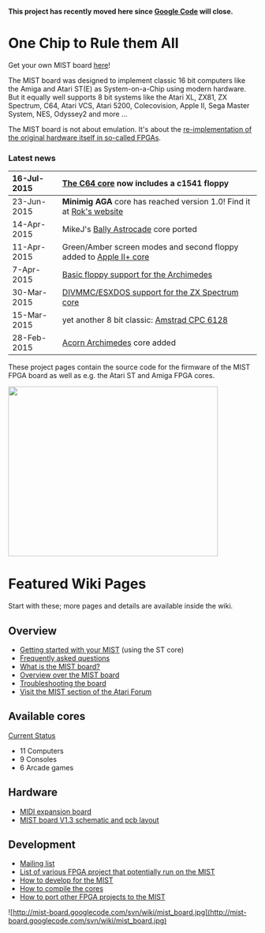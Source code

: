**This project has recently moved here since [Google Code](http://code.google.com/p/mist-board/) will close.**

# One Chip to Rule them All #

Get your own MIST board [here](http://lotharek.pl/product.php?pid=96)!

The MIST board was designed to implement classic 16 bit computers like the Amiga and Atari ST(E) as System-on-a-Chip using modern hardware. But it equally well supports 8 bit systems like the Atari XL, ZX81, ZX Spectrum, C64, Atari VCS, Atari 5200, Colecovision, Apple II, Sega Master System, NES, Odyssey2 and more ...

The MIST board is not about emulation. It's about the [re-implementation of the original hardware itself in so-called FPGAs](https://github.com/mist-devel/mist-board/wiki/WhatIsThis).


### Latest news ###
| 16-Jul-2015 | [The C64 core](http://code.google.com/p/mist-board/source/browse/trunk/bin/cores/fpga64/) now includes a c1541 floppy |
|:------------|:----------------------------------------------------------------------------------------------------------------------|
| 23-Jun-2015 | **Minimig AGA** core has reached version 1.0! Find it at [Rok's website](http://somuch.guru/minimig/minimig-mist/)    |
| 14-Apr-2015 | MikeJ's [Bally Astrocade](https://github.com/mist-devel/mist-binaries/tree/master/cores/astrocade) core ported   |
| 11-Apr-2015 | Green/Amber screen modes and second floppy added to [Apple II+ core](https://github.com/mist-devel/mist-board/wiki/CoreDocApple2)                                |
| 7-Apr-2015  | [Basic floppy support for the Archimedes](CoreDocArchimedes)                                                       |
| 30-Mar-2015 |[DIVMMC/ESXDOS support for the ZX Spectrum core](https://github.com/mist-devel/mist-board/wiki/CoreDocSpectrum)                                                   |
| 15-Mar-2015 | yet another 8 bit classic: [Amstrad CPC 6128](https://github.com/mist-devel/mist-board/wiki/CoreDocAmstrad)                                                      |
| 28-Feb-2015 | [Acorn Archimedes](CoreDocArchimedes) core added                                                                   |

These project pages contain the source code for the firmware of the MIST FPGA board as well as e.g. the Atari ST and Amiga FPGA cores.

<a href='http://www.youtube.com/watch?feature=player_embedded&v=RmK2udIhhS4' target='_blank'><img src='http://img.youtube.com/vi/RmK2udIhhS4/0.jpg' width='425' height=344 /></a>

# Featured Wiki Pages #

Start with these; more pages and details are available inside the wiki.

## Overview ##

  * [Getting started with your MIST](https://github.com/mist-devel/mist-board/wiki/GettingStarted) (using the ST core)
  * [Frequently asked questions](https://github.com/mist-devel/mist-board/wiki/FaQ)
  * [What is the MIST board?](https://github.com/mist-devel/mist-board/wiki/WhatIsThis)
  * [Overview over the MIST board](https://github.com/mist-devel/mist-board/wiki/TheBoard)
  * [Troubleshooting the board](https://github.com/mist-devel/mist-board/wiki/Troubleshooting)
  * [Visit the MIST section of the Atari Forum](http://www.atari-forum.com/viewforum.php?f=101)

## Available cores ##
[Current Status](https://github.com/mist-devel/mist-board/wiki/CoreStatus)
  * 11 Computers
  * 9 Consoles
  * 6 Arcade games


## Hardware ##
  * [MIDI expansion board](https://github.com/mist-devel/mist-board/wiki/MidiAddon)
  * [MIST board V1.3 schematic and pcb layout](https://github.com/mist-devel/mist-board/wiki/Board13)



## Development ##

  * [Mailing list](https://groups.google.com/forum/#!forum/mist-board-devel)
  * [List of various FPGA project that potentially run on the MIST](https://github.com/mist-devel/mist-board/wiki/ListOfFPGAProjects)
  * [How to develop for the MIST](https://github.com/mist-devel/mist-board/wiki/HowToDevelopForTheMist)
  * [How to compile the cores](https://github.com/mist-devel/mist-board/wiki/HowToCompileTheCore)
  * [How to port other FPGA projects to the MIST](https://github.com/mist-devel/mist-board/wiki/PortingCores)

![http://mist-board.googlecode.com/svn/wiki/mist_board.jpg](http://mist-board.googlecode.com/svn/wiki/mist_board.jpg)